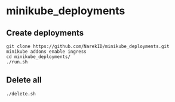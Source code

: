 # minikube_deployments
## Create deployments
```
git clone https://github.com/NarekID/minikube_deployments.git
minikube addons enable ingress
cd minikube_deployments/
./run.sh
```
## Delete all
```
./delete.sh
```
